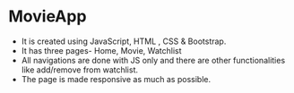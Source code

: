 # MovieApp
- It is created using JavaScript, HTML , CSS & Bootstrap.
- It has three pages- Home, Movie, Watchlist
- All navigations are done with JS only and there are other functionalities like add/remove from watchlist.
- The page is made responsive as much as possible.
